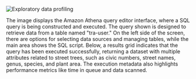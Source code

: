 ![Exploratory data profiling](https://github.com/user-attachments/assets/c051b24e-3115-4e8a-9dbb-0a9bc38de109)

The image displays the Amazon Athena query editor interface, where a SQL query is being constructed and executed. The query shown is designed to retrieve data from a table named "tra-user." On the left side of the screen, there are options for selecting data sources and managing tables, while the main area shows the SQL script. Below, a results grid indicates that the query has been executed successfully, returning a dataset with multiple attributes related to street trees, such as civic numbers, street names, genus, species, and plant area. The execution metadata also highlights performance metrics like time in queue and data scanned.
